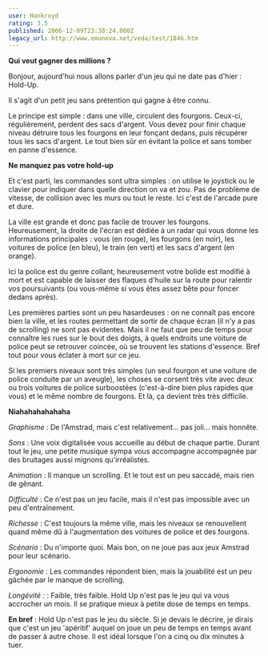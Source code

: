 ```yaml
---
user: Hankroyd
rating: 3.5
published: 2006-12-09T23:38:24.000Z
legacy_url: http://www.emunova.net/veda/test/1846.htm
---
```

**Qui veut gagner des millions ?**  

  

Bonjour, aujourd'hui nous allons parler d'un jeu qui ne date pas d'hier : Hold-Up.  

Il s'agit d'un petit jeu sans prétention qui gagne à être connu.  

Le principe est simple : dans une ville, circulent des fourgons. Ceux-ci, régulièrement, perdent des sacs d'argent. Vous devez pour finir chaque niveau détruire tous les fourgons en leur fonçant dedans, puis récupérer tous les sacs d'argent. Le tout bien sûr en évitant la police et sans tomber en panne d'essence.  

  

**Ne manquez pas votre hold-up**  

  

Et c'est parti, les commandes sont ultra simples : on utilise le joystick ou le clavier pour indiquer dans quelle direction on va et zou. Pas de problème de vitesse, de collision avec les murs ou tout le reste. Ici c'est de l'arcade pure et dure.  

La ville est grande et donc pas facile de trouver les fourgons. Heureusement, la droite de l'écran est dédiée à un radar qui vous donne les informations principales : vous (en rouge), les fourgons (en noir), les voitures de police (en bleu), le train (en vert) et les sacs d'argent (en orange).  

Ici la police est du genre collant, heureusement votre bolide est modifié à mort et est capable de laisser des flaques d'huile sur la route pour ralentir vos poursuivants (ou vous-même si vous êtes assez bête pour foncer dedans après).  

Les premières parties sont un peu hasardeuses : on ne connaît pas encore bien la ville, et les routes permettant de sortir de chaque écran (il n'y a pas de scrolling) ne sont pas évidentes. Mais il ne faut que peu de temps pour connaître les rues sur le bout des doigts, à quels endroits une voiture de police peut se retrouver coincée, où se trouvent les stations d'essence. Bref tout pour vous éclater à mort sur ce jeu.  

  

Si les premiers niveaux sont très simples (un seul fourgon et une voiture de police conduite par un aveugle), les choses se corsent très vite avec deux ou trois voitures de police surboostées (c'est-à-dire bien plus rapides que vous) et le même nombre de fourgons. Et là, ça devient très très difficile.  

  

**Niahahahahahaha**  

  

_Graphisme_ : De l'Amstrad, mais c'est relativement... pas joli... mais honnête.  

  

_Sons_ : Une voix digitalisée vous accueille au début de chaque partie. Durant tout le jeu, une petite musique sympa vous accompagne accompagnée par des bruitages aussi mignons qu'irréalistes.  

  

_Animation_ : Il manque un scrolling. Et le tout est un peu saccadé, mais rien de gênant.  

  

_Difficulté_ : Ce n'est pas un jeu facile, mais il n'est pas impossible avec un peu d'entraînement.  

  

_Richesse_ : C'est toujours la même ville, mais les niveaux se renouvellent quand même dû à l'augmentation des voitures de police et des fourgons.  

  

_Scénario_ : Du n'importe quoi. Mais bon, on ne joue pas aux jeux Amstrad pour leur scénario.  

  

_Ergonomie_ : Les commandes répondent bien, mais la jouabilité est un peu gâchée par le manque de scrolling.  

  

_Longévité :_ : Faible, très faible. Hold Up n'est pas le jeu qui va vous accrocher un mois. Il se pratique mieux à petite dose de temps en temps.  

  

**En bref** : Hold Up n'est pas le jeu du siècle. Si je devais le décrire, je dirais que c'est un jeu 'apéritif' auquel on joue un peu de temps en temps avant de passer à autre chose. Il est idéal lorsque l'on a cinq ou dix minutes à tuer.